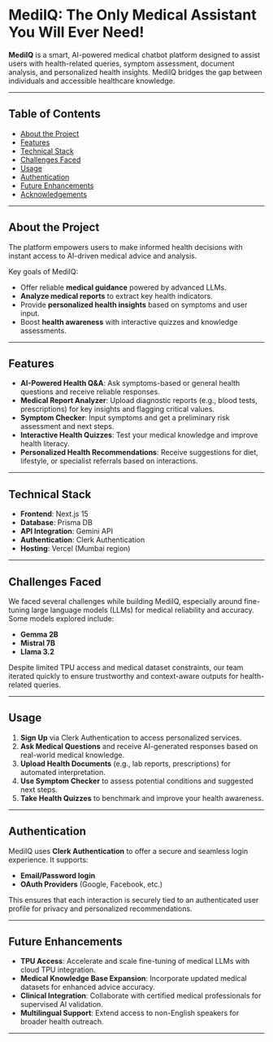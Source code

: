# MediIQ: The Only Medical Assistant You Will Ever Need!

**MediIQ** is a smart, AI-powered medical chatbot platform designed to assist users with health-related queries, symptom assessment, document analysis, and personalized health insights. MediIQ bridges the gap between individuals and accessible healthcare knowledge.

---

## Table of Contents
- [About the Project](#about-the-project)
- [Features](#features)
- [Technical Stack](#technical-stack)
- [Challenges Faced](#challenges-faced)
- [Usage](#usage)
- [Authentication](#authentication)
- [Future Enhancements](#future-enhancements)
- [Acknowledgements](#acknowledgements)

---

## About the Project

The platform empowers users to make informed health decisions with instant access to AI-driven medical advice and analysis.

Key goals of MediIQ:
- Offer reliable **medical guidance** powered by advanced LLMs.
- **Analyze medical reports** to extract key health indicators.
- Provide **personalized health insights** based on symptoms and user input.
- Boost **health awareness** with interactive quizzes and knowledge assessments.

---

## Features

- **AI-Powered Health Q&A**: Ask symptoms-based or general health questions and receive reliable responses.
- **Medical Report Analyzer**: Upload diagnostic reports (e.g., blood tests, prescriptions) for key insights and flagging critical values.
- **Symptom Checker**: Input symptoms and get a preliminary risk assessment and next steps.
- **Interactive Health Quizzes**: Test your medical knowledge and improve health literacy.
- **Personalized Health Recommendations**: Receive suggestions for diet, lifestyle, or specialist referrals based on interactions.

---

## Technical Stack

- **Frontend**: Next.js 15  
- **Database**: Prisma DB  
- **API Integration**: Gemini API  
- **Authentication**: Clerk Authentication  
- **Hosting**: Vercel (Mumbai region)  

---

## Challenges Faced

We faced several challenges while building MediIQ, especially around fine-tuning large language models (LLMs) for medical reliability and accuracy. Some models explored include:

- **Gemma 2B**  
- **Mistral 7B**  
- **Llama 3.2**

Despite limited TPU access and medical dataset constraints, our team iterated quickly to ensure trustworthy and context-aware outputs for health-related queries.

---

## Usage

1. **Sign Up** via Clerk Authentication to access personalized services.  
2. **Ask Medical Questions** and receive AI-generated responses based on real-world medical knowledge.  
3. **Upload Health Documents** (e.g., lab reports, prescriptions) for automated interpretation.  
4. **Use Symptom Checker** to assess potential conditions and suggested next steps.  
5. **Take Health Quizzes** to benchmark and improve your health awareness.  

---

## Authentication

MediIQ uses **Clerk Authentication** to offer a secure and seamless login experience. It supports:

- **Email/Password login**
- **OAuth Providers** (Google, Facebook, etc.)

This ensures that each interaction is securely tied to an authenticated user profile for privacy and personalized recommendations.

---

## Future Enhancements

- **TPU Access**: Accelerate and scale fine-tuning of medical LLMs with cloud TPU integration.  
- **Medical Knowledge Base Expansion**: Incorporate updated medical datasets for enhanced advice accuracy.  
- **Clinical Integration**: Collaborate with certified medical professionals for supervised AI validation.  
- **Multilingual Support**: Extend access to non-English speakers for broader health outreach.  

---
